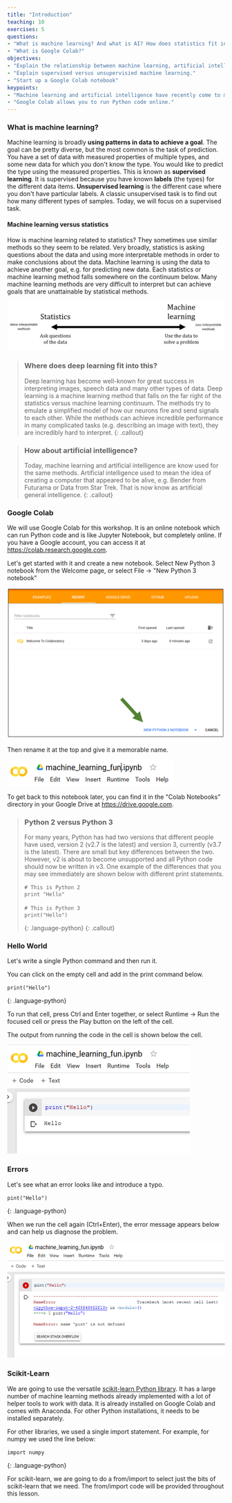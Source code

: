```yaml
---
title: "Introduction"
teaching: 10
exercises: 5
questions:
- "What is machine learning? And what is AI? How does statistics fit into this?"
- "What is Google Colab?"
objectives:
- "Explain the relationship between machine learning, artificial intelligence and statistics."
- "Explain supervised versus unsupervisied machine learning."
- "Start up a Google Colab notebook"
keypoints:
- "Machine learning and artificial intelligence have recently come to mean similar things. Often machine learning is the task of using data to achieve a goal. Statistics is the related field focussed on gaining understanding from data."
- "Google Colab allows you to run Python code online."
---
```


### What is machine learning?

Machine learning is broadly **using patterns in data to achieve a goal**. The goal can be pretty diverse, but the most common is the task of prediction. You have a set of data with measured properties of multiple types, and some new data for which you don't know the type. You would like to predict the type using the measured properties. This is known as **supervised learning**. It is supervised because you have known **labels** (the types) for the different data items. **Unsupervised learning** is the different case where you don't have particular labels. A classic unsupervised task is to find out how many different types of samples. Today, we will focus on a supervised task.


#### Machine learning versus statistics

How is machine learning related to statistics? They sometimes use similar methods so they seem to be related. Very broadly, statistics is asking questions about the data and using more interpretable methods in order to make conclusions about the data. Machine learning is using the data to achieve another goal, e.g. for predicting new data. Each statistics or machine learning method falls somewhere on the continuum below. Many machine learning methods are very difficult to interpret but can achieve goals that are unattainable by statistical methods.

![Statistics versus Machine Learning](../figures/stats_vs_ml.png)

> ### Where does deep learning fit into this?
> Deep learning has become well-known for great success in interpreting images, speech data and many other types of data. Deep learning is a machine learning method that falls on the far right of the statistics versus machine learning continuum. The methods try to emulate a simplified model of how our neurons fire and send signals to each other. While the methods can achieve incredible performance in many complicated tasks (e.g. describing an image with text), they are incredibly hard to interpret.
{: .callout}

> ### How about artificial intelligence?
> Today, machine learning and artificial intelligence are know used for the same methods. Artificial intelligence used to mean the idea of creating a computer that appeared to be alive, e.g. Bender from Futurama or Data from Star Trek. That is now know as artificial general intelligence.
{: .callout}

### Google Colab

We will use Google Colab for this workshop. It is an online notebook which can run Python code and is like Jupyter Notebook, but completely online. If you have a Google account, you can access it at <https://colab.research.google.com>.

Let's get started with it and create a new notebook. Select New Python 3 notebook from the Welcome page, or select File -> "New Python 3 notebook"

![Colab Welcome](../figures/colab_welcome.png)

Then rename it at the top and give it a memorable name.

![Renaming notebook](../figures/colab_rename.png)

To get back to this notebook later, you can find it in the "Colab Notebooks" directory in your Google Drive at <https://drive.google.com>.

> ### Python 2 versus Python 3
> For many years, Python has had two versions that different people have used, version 2 (v2.7 is the latest) and version 3, currently (v3.7 is the latest). There are small but key differences between the two. However, v2 is about to become unsupported and all Python code should now be written in v3. One example of the differences that you may see immediately are shown below with different print statements.
> ~~~
> # This is Python 2
> print "Hello"
>
> # This is Python 3
> print("Hello")
> ~~~
> {: .language-python}
{: .callout}

### Hello World

Let's write a single Python command and then run it.

You can click on the empty cell and add in the print command below.

~~~
print("Hello")
~~~
{: .language-python}

To run that cell, press Ctrl and Enter together, or select Runtime -> Run the focused cell or press the Play button on the left of the cell.

The output from running the code in the cell is shown below the cell.

![Running Hello World](../figures/colab_hello.png)

### Errors

Let's see what an error looks like and introduce a typo.

~~~
pint("Hello")
~~~
{: .language-python}

When we run the cell again (Ctrl+Enter), the error message appears below and can help us diagnose the problem.

![Error message from Google Colab](../figures/colab_fail.png)

### Scikit-Learn

We are going to use the versatile [scikit-learn Python library](https://scikit-learn.org). It has a large number of machine learning methods already implemented with a lot of helper tools to work with data. It is already installed on Google Colab and comes with Anaconda. For other Python installations, it needs to be installed separately.

For other libraries, we used a single import statement. For example, for numpy we used the line below:

~~~
import numpy
~~~
{: .language-python}

For scikit-learn, we are going to do a from/import to select just the bits of scikit-learn that we need. The from/import code will be provided throughout this lesson.